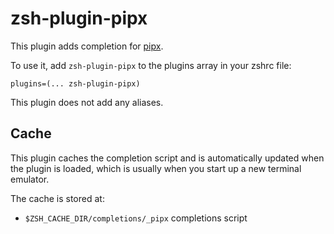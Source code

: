 # zsh-plugin-pipx

This plugin adds completion for [pipx](https://github.com/pypa/pipx).

To use it, add `zsh-plugin-pipx` to the plugins array in your zshrc file:

```shell
plugins=(... zsh-plugin-pipx)
```

This plugin does not add any aliases.

## Cache

This plugin caches the completion script and is automatically updated when the plugin is loaded, which is usually when you start up a new terminal emulator.

The cache is stored at:

- `$ZSH_CACHE_DIR/completions/_pipx` completions script
